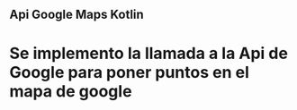 ## Api Google Maps Kotlin
# Se implemento la llamada a la Api de Google para poner puntos en el mapa de google
